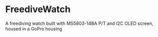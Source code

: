 # FreediveWatch
A freediving watch built with MS5803-14BA P/T and I2C OLED screen, housed in a GoPro housing
